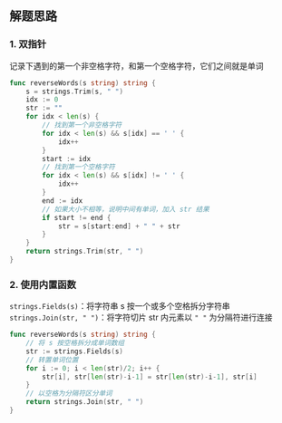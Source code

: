 <a name="KJI7y"></a>

## 解题思路

<a name="d61UJ"></a>

### 1. 双指针

记录下遇到的第一个非空格字符，和第一个空格字符，它们之间就是单词

```go
func reverseWords(s string) string {
    s = strings.Trim(s, " ")
    idx := 0
    str := ""
    for idx < len(s) {
        // 找到第一个非空格字符
        for idx < len(s) && s[idx] == ' ' {
            idx++
        }
        start := idx
        // 找到第一个空格字符
        for idx < len(s) && s[idx] != ' ' {
            idx++
        }
        end := idx
        // 如果大小不相等，说明中间有单词，加入 str 结果
        if start != end {
            str = s[start:end] + " " + str
        }
    }
    return strings.Trim(str, " ")
}
```

### 2. 使用内置函数

`strings.Fields(s)`：将字符串 s 按一个或多个空格拆分字符串
`strings.Join(str, " ")`：将字符切片 str 内元素以 `" "` 为分隔符进行连接

```go
func reverseWords(s string) string {
    // 将 s 按空格拆分成单词数组
    str := strings.Fields(s)
    // 转置单词位置
    for i := 0; i < len(str)/2; i++ {
        str[i], str[len(str)-i-1] = str[len(str)-i-1], str[i]
    }
    // 以空格为分隔符区分单词
    return strings.Join(str, " ")
}
```
